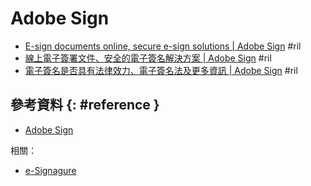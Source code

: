 # Adobe Sign

  - [E\-sign documents online, secure e\-sign solutions \| Adobe Sign](https://acrobat.adobe.com/us/en/sign.html) #ril
  - [線上電子簽署文件、安全的電子簽名解決方案 \| Adobe Sign](https://acrobat.adobe.com/tw/zh-Hant/sign.html) #ril
  - [電子簽名是否具有法律效力、電子簽名法及更多資訊 \| Adobe Sign](https://acrobat.adobe.com/tw/zh-Hant/sign/capabilities/electronic-signature-legality.html) #ril

## 參考資料 {: #reference }

  - [Adobe Sign](https://acrobat.adobe.com/us/en/sign.html)

相關：

  - [e-Signagure](esign.md)
